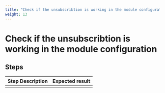 ```yaml
---
title: "Check if the unsubscribtion is working in the module configuration"
weight: 13
---
```


# Check if the unsubscribtion is working in the module configuration
## Steps
| Step Description | Expected result |
| ----- | ----- |
|  |  |
